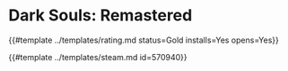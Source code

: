 # Dark Souls: Remastered
<!-- script:Aliases [
    "Dark Souls Remastered"
] -->

{{#template ../templates/rating.md status=Gold installs=Yes opens=Yes}}

{{#template ../templates/steam.md id=570940}}
